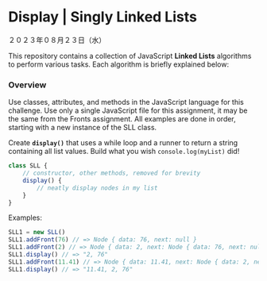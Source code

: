 # Display | Singly Linked Lists
２０２３年０８月２３日（水）

This repository contains a collection of JavaScript **Linked Lists** algorithms to perform various tasks. Each algorithm is briefly explained below:

### Overview

Use classes, attributes, and methods in the JavaScript language for this challenge. Use only a single JavaScript file for this assignment, it may be the same from the Fronts assignment. All examples are done in order, starting with a new instance of the SLL class.

Create **`display()`** that uses a while loop and a runner to return a string containing all list values. Build what you wish `console.log(myList)` did!

```js
class SLL {
    // constructor, other methods, removed for brevity
    display() {
        // neatly display nodes in my list
    }
}
```

Examples:
```js
SLL1 = new SLL()
SLL1.addFront(76) // => Node { data: 76, next: null }
SLL1.addFront(2) // => Node { data: 2, next: Node { data: 76, next: null } }
SLL1.display() // => "2, 76"
SLL1.addFront(11.41) // => Node { data: 11.41, next: Node { data: 2, next: Node { data: 76, next: null } } }
SLL1.display() // => "11.41, 2, 76"
```